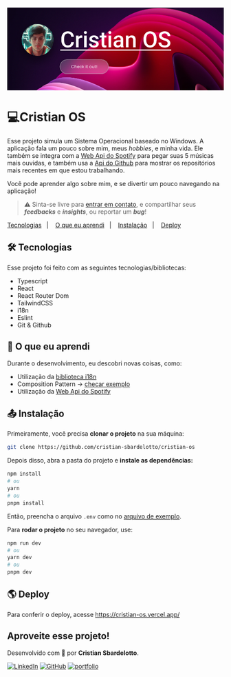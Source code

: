 ![image](./.github/preview.png)

# 💻Cristian OS

Esse projeto simula um Sistema Operacional baseado no Windows. A aplicação fala um pouco sobre mim, meus _hobbies_, e minha vida.
Ele também se integra com a [Web Api do Spotify](https://developer.spotify.com/documentation/web-api) para pegar suas 5 músicas mais ouvidas, e também usa a [Api do Github](https://docs.github.com/en/rest) para mostrar os repositórios mais recentes em que estou trabalhando.

Você pode aprender algo sobre mim, e se divertir um pouco navegando na aplicação!

> ⚠️ Sinta-se livre para [entrar em contato](https://portfolio-cristian-sbardelotto.vercel.app/contact/), e compartilhar seus **_feedbacks_** e **_insights_**, ou reportar um **_bug_**!

<p>
  <a href="#technologies">Tecnologias</a>&nbsp;&nbsp;&nbsp;|&nbsp;&nbsp;&nbsp;
  <a href="#learning">O que eu aprendi</a>&nbsp;&nbsp;&nbsp;|&nbsp;&nbsp;&nbsp;
  <a href="#installation">Instalação</a>&nbsp;&nbsp;&nbsp;|&nbsp;&nbsp;&nbsp;
  <a href="#deploy">Deploy</a>&nbsp;&nbsp;&nbsp;&nbsp;&nbsp;&nbsp;
</p>

<div id='technologies'></div>

## 🛠️ Tecnologias

Esse projeto foi feito com as seguintes tecnologias/bibliotecas:

- Typescript
- React
- React Router Dom
- TailwindCSS
- i18n
- Eslint
- Git & Github

<div id='learning'></div>

## 🧠 O que eu aprendi

Durante o desenvolvimento, eu descobri novas coisas, como:

- Utilização da [biblioteca i18n](https://react.i18next.com/)
- Composition Pattern -> [checar exemplo](./src/components/Application/)
- Utilização da [Web Api do Spotify](https://developer.spotify.com/documentation/web-api)

<div id='installation'></div>

## 📤 Instalação

Primeiramente, você precisa **clonar o projeto** na sua máquina:

```bash
git clone https://github.com/cristian-sbardelotto/cristian-os
```

Depois disso, abra a pasta do projeto e **instale as dependências:**

```bash
npm install
# ou
yarn
# ou
pnpm install
```

Então, preencha o arquivo `.env` como no [arquivo de exemplo](./.env.example).

Para **rodar o projeto** no seu navegador, use:

```bash
npm run dev
# ou
yarn dev
# ou
pnpm dev
```

<div id='deploy'></div>

## 🌎 Deploy

Para conferir o deploy, acesse https://cristian-os.vercel.app/

## Aproveite esse projeto!

Desenvolvido com 🧡 por **Cristian Sbardelotto**.

[![LinkedIn](https://img.shields.io/badge/linkedin-%230077B5.svg?style=for-the-badge&logo=linkedin&logoColor=white)](https://www.linkedin.com/in/cristian-k-sbardelotto/)
[![GitHub](https://img.shields.io/badge/github-%23121011.svg?style=for-the-badge&logo=github&logoColor=white)](https://github.com/cristian-sbardelotto)
[![portfolio](https://img.shields.io/badge/my_portfolio-000?style=for-the-badge&logo=ko-fi&logoColor=white)](https://bit.ly/portfolioSbardelotto)
